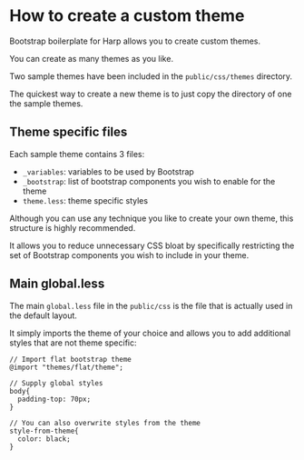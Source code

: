 # How to create a custom theme

Bootstrap boilerplate for Harp allows you to create custom themes.

You can create as many themes as you like.

Two sample themes have been included in the `public/css/themes` directory.

The quickest way to create a new theme is to just copy the directory of one the sample themes.

## Theme specific files

Each sample theme contains 3 files:

- `_variables`: variables to be used by Bootstrap
- `_bootstrap`: list of bootstrap components you wish to enable for the theme
- `theme.less`: theme specific styles

Although you can use any technique you like to create your own theme, this structure is highly recommended.

It allows you to reduce unnecessary CSS bloat by specifically restricting the set of Bootstrap components you wish to include in your theme.

## Main global.less

The main `global.less` file in the `public/css` is the file that is actually used in the default layout.

It simply imports the theme of your choice and allows you to add additional styles that are not theme specific:

```less
// Import flat bootstrap theme
@import "themes/flat/theme";

// Supply global styles
body{
  padding-top: 70px;
}

// You can also overwrite styles from the theme
style-from-theme{
  color: black;
}
```